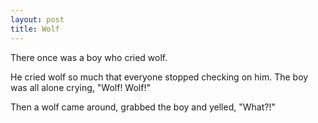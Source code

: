 ```yaml
---
layout: post
title: Wolf
---
```

There once was a boy who cried wolf.

He cried wolf so much that everyone stopped checking on him. The boy was all alone crying, "Wolf!  Wolf!"

Then a wolf came around, grabbed the boy and yelled, "What?!"
